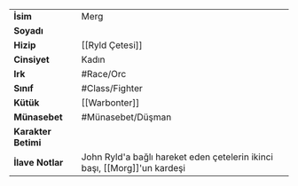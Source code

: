 |  |  |  
|---|---|  
| **İsim** | Merg|  
| **Soyadı** | |  
| **Hizip** | [[Ryld Çetesi]]|  
| **Cinsiyet** | Kadın|  
| **Irk** | #Race/Orc|  
| **Sınıf** | #Class/Fighter|  
| **Kütük** | [[Warbonter]]|  
| **Münasebet** | #Münasebet/Düşman|  
| **Karakter Betimi** | |  
| **İlave Notlar** | John Ryld'a bağlı hareket eden çetelerin ikinci başı, [[Morg]]'un kardeşi|  
